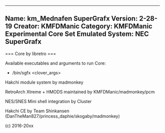 -----------------------
Name: km_Mednafen SuperGrafx
Version: 2-28-19
Creator: KMFDManic
Category: KMFDManic Experimental Core Set
Emulated System: NEC SuperGrafx
-----------------------
=== Core by libretro ===

Available executables and arguments to run Core:
- /bin/sgfx <rom> <clover_args>

Hakchi module system by madmonkey

RetroArch Xtreme + HMODS maintained by KMFDManic/madmonkey/pcm

NES/SNES Mini shell integration by Cluster

Hakchi CE by Team Shinkansen (DanTheMan827/princess_daphie/skogaby/madmonkey)

(c) 2016-20xx
